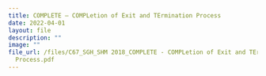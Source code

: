 ```yaml
---
title: COMPLETE – COMPLetion of Exit and TErmination Process
date: 2022-04-01
layout: file
description: ""
image: ""
file_url: /files/C67_SGH_SHM 2018_COMPLETE - COMPLetion of Exit and TErmination
  Process.pdf
---
```

